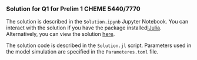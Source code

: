 ### Solution for Q1 for Prelim 1 CHEME 5440/7770
The solution is described in the ``Solution.ipynb`` Jupyter Notebook. You can interact with the solution if you have the package installed[IJulia](https://github.com/JuliaLang/IJulia.jl). Alternatively, you can view the solution [here](https://nbviewer.jupyter.org/github/varnerlab/P1-Q1-5440-7770-Soln-S20/blob/master/Solution.ipynb).

The solution code is described in the ``Solution.jl`` script. Parameters used in the model simulation are specified in the ``Parameteres.toml`` file.